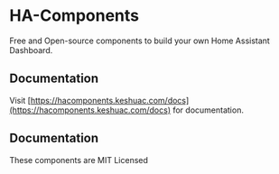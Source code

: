 # HA-Components
Free and Open-source components to build your own Home Assistant Dashboard.

## Documentation
Visit [https://hacomponents.keshuac.com/docs](https://hacomponents.keshuac.com/docs) for documentation.

## Documentation
These components are MIT Licensed